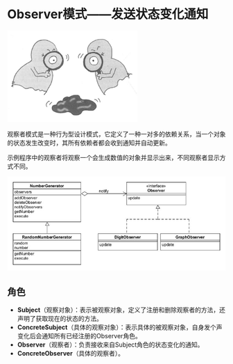 # Observer模式——发送状态变化通知

<img src="asset/sketch.jpg"  width=300  alt="sketch"/>

观察者模式是一种行为型设计模式，它定义了一种一对多的依赖关系，当一个对象的状态发生改变时，其所有依赖者都会收到通知并自动更新。

示例程序中的观察者将观察一个会生成数值的对象并显示出来，不同观察者显示方式不同。

![observer](asset/observer.jpg)

## 角色

* **Subject**（观察对象）：表示被观察对象，定义了注册和删除观察者的方法，还声明了获取现在的状态的方法。
* **ConcreteSubject**（具体的观察对象）：表示具体的被观察对象，自身发个声变化后会通知所有已经注册的Observer角色。
* **Observer**（观察者）：负责接收来自Subject角色的状态变化的通知。
* **ConcreteObserver**（具体的观察者）。